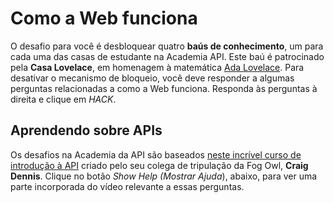 # Como a Web funciona

O desafio para você é desbloquear quatro **baús de conhecimento**, um para cada uma das casas de estudante na Academia API. Este baú é patrocinado pela **Casa Lovelace**, em homenagem à matemática [Ada Lovelace](https://en.wikipedia.org/wiki/Ada_Lovelace). Para desativar o mecanismo de bloqueio, você deve responder a algumas perguntas relacionadas a como a Web funciona. Responda às perguntas à direita e clique em *HACK*.

## Aprendendo sobre APIs

Os desafios na Academia da API são baseados [neste incrível curso de introdução à API](https://www.youtube.com/watch?v=GZvSYJDk-us) criado pelo seu colega de tripulação da Fog Owl, **Craig Dennis**. Clique no botão *Show Help (Mostrar Ajuda*), abaixo, para ver uma parte incorporada do vídeo relevante a essas perguntas.